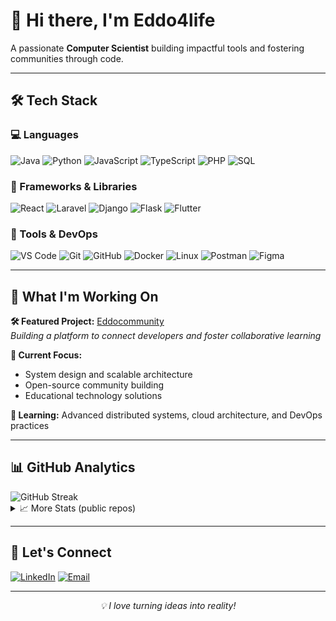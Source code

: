 # 👋 Hi there, I'm Eddo4life

A passionate **Computer Scientist** building impactful tools and fostering communities through code.

---

## 🛠️ Tech Stack

### 💻 Languages
![Java](https://img.shields.io/badge/Java-ED8B00?style=flat&logo=openjdk&logoColor=white)
![Python](https://img.shields.io/badge/Python-3776AB?style=flat&logo=python&logoColor=white)
![JavaScript](https://img.shields.io/badge/JavaScript-F7DF1E?style=flat&logo=javascript&logoColor=black)
![TypeScript](https://img.shields.io/badge/TypeScript-3178C6?style=flat&logo=typescript&logoColor=white)
![PHP](https://img.shields.io/badge/PHP-777BB4?style=flat&logo=php&logoColor=white)
![SQL](https://img.shields.io/badge/SQL-336791?style=flat&logo=postgresql&logoColor=white)

### 🚀 Frameworks & Libraries
![React](https://img.shields.io/badge/React-61DAFB?style=flat&logo=react&logoColor=black)
![Laravel](https://img.shields.io/badge/Laravel-FF2D20?style=flat&logo=laravel&logoColor=white)
![Django](https://img.shields.io/badge/Django-092E20?style=flat&logo=django&logoColor=white)
![Flask](https://img.shields.io/badge/Flask-000000?style=flat&logo=flask&logoColor=white)
![Flutter](https://img.shields.io/badge/Flutter-02569B?style=flat&logo=flutter&logoColor=white)

### 🧰 Tools & DevOps
![VS Code](https://img.shields.io/badge/VS%20Code-007ACC?style=flat&logo=visualstudiocode&logoColor=white)
![Git](https://img.shields.io/badge/Git-F05032?style=flat&logo=git&logoColor=white)
![GitHub](https://img.shields.io/badge/GitHub-181717?style=flat&logo=github&logoColor=white)
![Docker](https://img.shields.io/badge/Docker-2496ED?style=flat&logo=docker&logoColor=white)
![Linux](https://img.shields.io/badge/Linux-FCC624?style=flat&logo=linux&logoColor=black)
![Postman](https://img.shields.io/badge/Postman-FF6C37?style=flat&logo=postman&logoColor=white)
![Figma](https://img.shields.io/badge/Figma-F24E1E?style=flat&logo=figma&logoColor=white)

---

## 🚀 What I'm Working On

**🛠 Featured Project:** [Eddocommunity](https://github.com/eddo4life/eddocommunity-core)  
*Building a platform to connect developers and foster collaborative learning*

**🎯 Current Focus:**
- System design and scalable architecture
- Open-source community building
- Educational technology solutions

**🌱 Learning:** Advanced distributed systems, cloud architecture, and DevOps practices

---

## 📊 GitHub Analytics

<div>
  <img src="https://streak-stats.demolab.com/?user=eddo4life&theme=radical" alt="GitHub Streak" />
</div>

<details>
<summary>📈 More Stats (public repos)</summary>

![Top Languages](https://github-readme-stats.vercel.app/api/top-langs/?username=eddo4life&layout=compact&theme=radical&cache_seconds=20000)


</details>

---

## 🤝 Let's Connect

[![LinkedIn](https://img.shields.io/badge/LinkedIn-0077B5?style=flat&logo=linkedin&logoColor=white)](https://www.linkedin.com/in/eddo4life)
[![Email](https://img.shields.io/badge/Email-D14836?style=flat&logo=gmail&logoColor=white)](mailto:theoboaz@gmail.com)

---

<div align="center">
  <i>💡 I love turning ideas into reality!</i>
</div>
